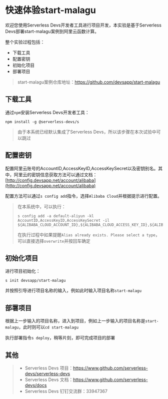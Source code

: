 # 快速体验start-malagu

欢迎您使用Serverless Devs开发者工具进行项目开发，本实验是基于Serverless Devs部署start-malagu案例到阿里云函数计算。

整个实验过程包括：
- 下载工具
- 配置密钥
- 初始化项目
- 部署项目

> start-malagu案例仓库地址：https://github.com/devsapp/start-malagu

## 下载工具

通过`npm`安装Serverless Devs开发者工具：

```
npm install -g @serverless-devs/s
```

> 由于本系统已经默认集成了Serverless Devs，所以该步骤在本次试验中可以跳过

## 配置密钥

配置阿里云账号的AccountID,AccessKeyID,AccessKeySecret以及密钥别名。其中，阿里云的密钥信息获取方法可以通过文档：[http://config.devsapp.net/account/alibaba](http://config.devsapp.net/account/alibaba)

配置方法可以通过`s config add`指令，选择`Alibaba Cloud`并根据提示进行配置。

> 在本系统中，可以执行：
>```
>s config add -a default-aliyun -kl AccountID,AccessKeyID,AccessKeySecret -il ${ALIBABA_CLOUD_ACCOUNT_ID},${ALIBABA_CLOUD_ACCESS_KEY_ID},${ALIBABA_CLOUD_ACCESS_KEY_SECRET}
>```
>在执行过程中如果提醒`Alias already exists. Please select a type`，可以直接选择`overwrite`并按回车确定

## 初始化项目

进行项目初始化：

```
s init devsapp/start-malagu
```

并按照引导进行项目名称的输入，例如此时输入项目名称`start-malagu`

## 部署项目

根据上一步输入的项目名称，进入到项目，例如上一步输入的项目名称是`start-malagu`，此时则可以`cd start-malagu`

执行部署指令`s deploy`，稍等片刻，即可完成项目的部署

## 其他

> - Serverless Devs 项目：https://www.github.com/serverless-devs/serverless-devs   
> - Serverless Devs 文档：https://www.github.com/serverless-devs/docs   
> - Serverless Devs 钉钉交流群：33947367    
